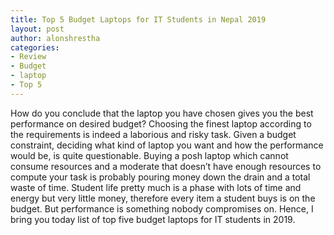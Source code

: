 ```yaml
---
title: Top 5 Budget Laptops for IT Students in Nepal 2019
layout: post
author: alonshrestha
categories:
- Review
- Budget
- laptop
- Top 5
---
```


How do you conclude that the laptop you have chosen gives you the best performance on desired budget? Choosing the finest laptop according to the requirements is indeed a laborious and risky task. Given a budget constraint, deciding what kind of laptop you want and how the performance would be, is quite questionable. Buying a posh laptop which cannot consume resources and a moderate that doesn’t have enough resources to compute your task is probably pouring money down the drain and a total waste of time. Student life pretty much is a phase with lots of time and energy but very little money, therefore every item a student buys is on the budget. But performance is something nobody compromises on. Hence, I bring you today list of top five budget laptops for IT students in 2019.